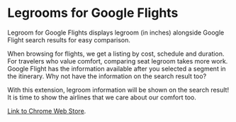 # Legrooms for Google Flights

Legroom for Google Flights displays legroom (in inches) alongside Google Flight search results for easy comparison.

When browsing for flights, we get a listing by cost, schedule and duration. For travelers who value comfort, comparing seat legroom takes more work. Google Flight has the information available after you selected a segment in the itinerary. Why not have the information on the search result too?

With this extension, legroom information will be shown on the search result! It is time to show the airlines that we care about our comfort too.

[Link to Chrome Web Store](https://chrome.google.com/webstore/detail/legrooms-for-google-fligh/nhonfddkgankhjilponlbdccpabaaknp).


